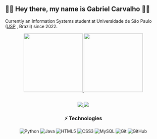 
## :woman_technologist: Hey there, my name is Gabriel Carvalho :woman_technologist:
 Currently an Information Systems student at Universidade de São Paulo ([USP](https://www5.usp.br) , Brazil) since 2022. 
<div align="center">

<div align="center">
  <a href="https://github.com/GabrielCF10">
  <img height="190em" src="https://github-readme-stats.vercel.app/api?username=GabrielCF10&theme=vision-friendly-dark&show_icons=true"/>
  <img height="190em" src="https://github-readme-stats.vercel.app/api/top-langs/?username=GabrielCF10&show_icons=true&theme=vision-friendly-dark&langs_count=3)(https://github.com/anuraghazra/github-readme-stats)"/> 
</div>
  
  ##
 
<div> 
<a href = "mailto:gabriel,carvalhof@usp.br"><img src="https://img.shields.io/badge/-Gmail-%23333?style=for-the-badge&logo=gmail&logoColor=white" target="_blank"></ a>
<a href="https://www.linkedin.com/in/gabriel-carvalho-fernandes/" target="_blank"><img src="https://img.shields.io/badge/LinkedIn-0077B5?style=for-the-badge&logo=linkedin&logoColor=white" target="_blank"></a>

  
 
### ⚡ Technologies

![Python](https://img.shields.io/badge/-Python-black?style=flat-square&logo=Python)
![Java](https://img.shields.io/badge/-java-E34A86?style=flat-square&logo=java)
![HTML5](https://img.shields.io/badge/-HTML5-E34F26?style=flat-square&logo=html5&logoColor=white)
![CSS3](https://img.shields.io/badge/-CSS3-1572B6?style=flat-square&logo=css3)
![MySQL](https://img.shields.io/badge/-MySQL-black?style=flat-square&logo=mysql)
![Git](https://img.shields.io/badge/-Git-black?style=flat-square&logo=git)
![GitHub](https://img.shields.io/badge/-GitHub-181717?style=flat-square&logo=github)

<!--
*GabrielCF10/GabrielCF10* is a ✨ special ✨ repository because its `README.md` (this file) appears on your GitHub profile.
